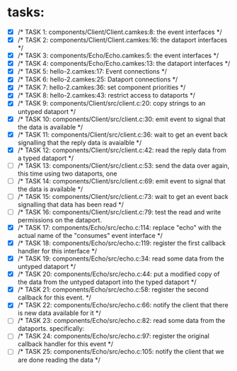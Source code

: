 # tasks:
- [x] /* TASK 1:  components/Client/Client.camkes:8:     the event interfaces */
- [x] /* TASK 2:  components/Client/Client.camkes:16:     the dataport interfaces */
- [x] /* TASK 3:  components/Echo/Echo.camkes:5:     the event interfaces */
- [x] /* TASK 4:  components/Echo/Echo.camkes:13:     the dataport interfaces */
- [x] /* TASK 5:  hello-2.camkes:17:         Event connections */
- [x] /* TASK 6:  hello-2.camkes:25:         Dataport connections */
- [x] /* TASK 7:  hello-2.camkes:36:         set component priorities */
- [x] /* TASK 8:  hello-2.camkes:43:         restrict access to dataports */
- [x] /* TASK 9:  components/Client/src/client.c:20:     copy strings to an untyped dataport */
- [x] /* TASK 10: components/Client/src/client.c:30:     emit event to signal that the data is available */
- [x] /* TASK 11: components/Client/src/client.c:36:     wait to get an event back signalling that the reply data is avaialble */
- [x] /* TASK 12: components/Client/src/client.c:42:     read the reply data from a typed dataport */
- [ ] /* TASK 13: components/Client/src/client.c:53:     send the data over again, this time using two dataports, one
- [ ] /* TASK 14: components/Client/src/client.c:69:     emit event to signal that the data is available */
- [ ] /* TASK 15: components/Client/src/client.c:73:     wait to get an event back signalling that data has been read */
- [ ] /* TASK 16: components/Client/src/client.c:79:     test the read and write permissions on the dataport.
- [x] /* TASK 17: components/Echo/src/echo.c:114: replace "echo" with the actual name of the "consumes" event interface */
- [x] /* TASK 18: components/Echo/src/echo.c:119:     register the first callback handler for this interface */
- [x] /* TASK 19: components/Echo/src/echo.c:34:     read some data from the untyped dataport */
- [x] /* TASK 20: components/Echo/src/echo.c:44:     put a modified copy of the data from the untyped dataport into the typed dataport */
- [x] /* TASK 21: components/Echo/src/echo.c:58:     register the second callback for this event. */
- [x] /* TASK 22: components/Echo/src/echo.c:66:     notify the client that there is new data available for it */
- [ ] /* TASK 23: components/Echo/src/echo.c:82:     read some data from the dataports. specifically:
- [ ] /* TASK 24: components/Echo/src/echo.c:97:     register the original callback handler for this event */
- [ ] /* TASK 25: components/Echo/src/echo.c:105:     notify the client that we are done reading the data */
